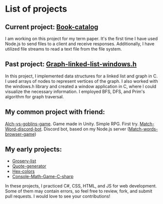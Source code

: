 # List of projects

## Current project: [Book-catalog]([https://github.com/Dmutre/Match-words-bworser-game](https://github.com/Dmutre/Book-catalog))
I am working on this project for my term paper. It's the first time I have used Node.js to send files to a client and receive responses. Additionally, I have utilized file streams to read a text file from the file system.
## Past project: [Graph-linked-list-windows.h](https://github.com/Dmutre/C-larbs)
In this project, I implemented data structures for a linked list and graph in C. I used arrays of nodes to represent vertices of the graph. I also worked with the windows.h library and created a window application in C, where I could visualize the necessary information. I employed BFS, DFS, and Prim's algorithm for graph traversal.
## My common project with friend:
[Alch-vs-goblins-game](https://github.com/BbIXOD/Alch). Game made in Unity. Simple RPG. First try.
[Match-Word-discord-bot](https://github.com/Patriot0911/MW-discord-bot). Discord bot, based on my Node.js server ([Match-words-browser-game](https://github.com/Dmutre/Match-words-bworser-game))
## My early projects:
* [Grosery-list](https://github.com/Dmutre/Grosery-list)
* [Quote-generator](https://github.com/Dmutre/Quote-generator)
* [Hex-colors](https://github.com/Dmutre/Hex-colors)
* [Console-Math-Game-C-sharp](https://github.com/Dmutre/Console-Math-Game-C-sharp)

In these projects, I practiced C#, CSS, HTML, and JS for web development. Some of them may contain errors, so feel free to review, fork, and submit pull requests. I would love to see your contributions!

